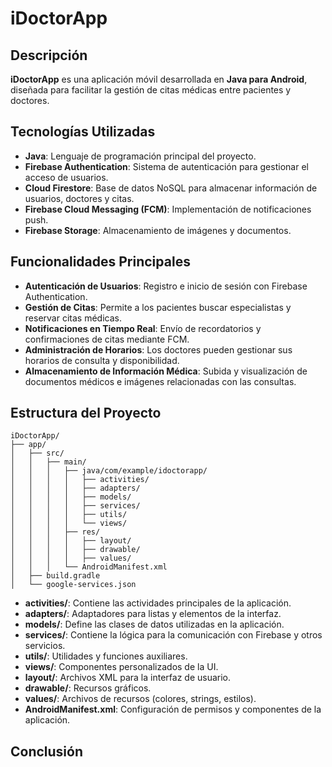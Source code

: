 # iDoctorApp

## Descripción

**iDoctorApp** es una aplicación móvil desarrollada en **Java para Android**, diseñada para facilitar la gestión de citas médicas entre pacientes y doctores.


## Tecnologías Utilizadas

- **Java**: Lenguaje de programación principal del proyecto.
- **Firebase Authentication**: Sistema de autenticación para gestionar el acceso de usuarios.
- **Cloud Firestore**: Base de datos NoSQL para almacenar información de usuarios, doctores y citas.
- **Firebase Cloud Messaging (FCM)**: Implementación de notificaciones push.
- **Firebase Storage**: Almacenamiento de imágenes y documentos.

## Funcionalidades Principales

- **Autenticación de Usuarios**: Registro e inicio de sesión con Firebase Authentication.
- **Gestión de Citas**: Permite a los pacientes buscar especialistas y reservar citas médicas.
- **Notificaciones en Tiempo Real**: Envío de recordatorios y confirmaciones de citas mediante FCM.
- **Administración de Horarios**: Los doctores pueden gestionar sus horarios de consulta y disponibilidad.
- **Almacenamiento de Información Médica**: Subida y visualización de documentos médicos e imágenes relacionadas con las consultas.

## Estructura del Proyecto

```
iDoctorApp/
├── app/
│   ├── src/
│   │   ├── main/
│   │   │   ├── java/com/example/idoctorapp/
│   │   │   │   ├── activities/
│   │   │   │   ├── adapters/
│   │   │   │   ├── models/
│   │   │   │   ├── services/
│   │   │   │   ├── utils/
│   │   │   │   └── views/
│   │   │   ├── res/
│   │   │   │   ├── layout/
│   │   │   │   ├── drawable/
│   │   │   │   ├── values/
│   │   │   └── AndroidManifest.xml
│   ├── build.gradle
│   └── google-services.json
```

- **activities/**: Contiene las actividades principales de la aplicación.
- **adapters/**: Adaptadores para listas y elementos de la interfaz.
- **models/**: Define las clases de datos utilizadas en la aplicación.
- **services/**: Contiene la lógica para la comunicación con Firebase y otros servicios.
- **utils/**: Utilidades y funciones auxiliares.
- **views/**: Componentes personalizados de la UI.
- **layout/**: Archivos XML para la interfaz de usuario.
- **drawable/**: Recursos gráficos.
- **values/**: Archivos de recursos (colores, strings, estilos).
- **AndroidManifest.xml**: Configuración de permisos y componentes de la aplicación.

## Conclusión

